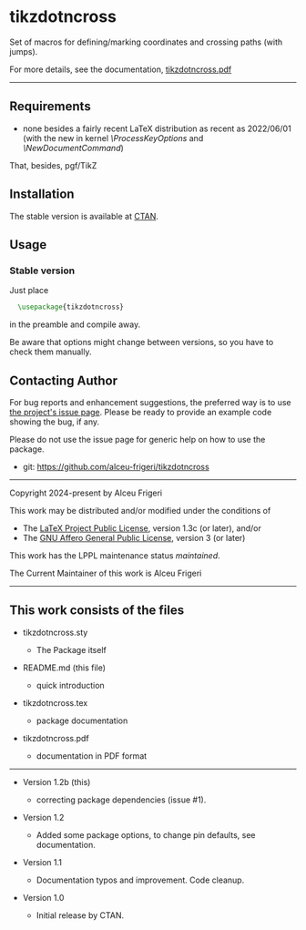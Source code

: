 tikzdotncross
==========

Set of macros for defining/marking coordinates and crossing paths (with jumps).


For more details,  see the documentation,
[tikzdotncross.pdf](http://mirrors.ctan.org/graphics/pgf/contrib/tikzdotncross/doc/tikzdotncross.pdf)

--------------

## Requirements
* none besides a fairly recent LaTeX distribution as recent as 2022/06/01
(with the new in kernel *\ProcessKeyOptions* and *\NewDocumentCommand*)

That, besides, pgf/TikZ

## Installation
The stable version is available at [CTAN](https://ctan.org/pkg/tikzdotncross).

## Usage
### Stable version
Just place
```latex
  \usepackage{tikzdotncross}
```

in the preamble and compile away.


Be aware that options might change between versions, so you have to check them manually.


## Contacting Author

For bug reports and enhancement suggestions, the preferred way is to use
[the project's issue page](https://github.com/alceu-frigeri/tikzdotncross/issues).
Please be ready to provide an example code showing the bug, if any.

Please do not use the issue page for generic help on how to use the package.

* git: https://github.com/alceu-frigeri/tikzdotncross

-------------
Copyright 2024-present by Alceu Frigeri

 This work may be distributed and/or modified under the
 conditions of

 * The [LaTeX Project Public License](http://www.latex-project.org/lppl.txt), version 1.3c (or later), and/or
 * The [GNU Affero General Public License](https://www.gnu.org/licenses/agpl-3.0.html), version 3 (or later)

This work has the LPPL maintenance status *maintained*.

The Current Maintainer of this work is Alceu Frigeri

-------------
## This work consists of the files

* tikzdotncross.sty
    - The Package itself

* README.md (this file)
    - quick introduction

* tikzdotncross.tex
    - package documentation

* tikzdotncross.pdf
    - documentation in PDF format

-------------
* Version 1.2b (this)
    - correcting package dependencies (issue #1).

* Version 1.2 
    - Added some package options, to change pin defaults, see documentation.

* Version 1.1 
    - Documentation typos and improvement. Code cleanup.
 
* Version 1.0
    - Initial release by CTAN.
